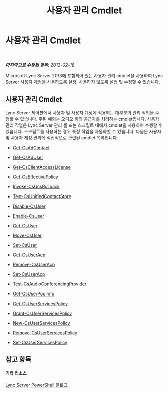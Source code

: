 ﻿---
title: 사용자 관리 Cmdlet
TOCTitle: 사용자 관리 Cmdlet
ms:assetid: 85312f3f-28e8-421c-b94c-e6ead1f5f755
ms:mtpsurl: https://technet.microsoft.com/ko-kr/library/Gg398677(v=OCS.15)
ms:contentKeyID: 49304261
ms.date: 08/24/2015
mtps_version: v=OCS.15
ms.translationtype: HT
---

# 사용자 관리 Cmdlet

 

_**마지막으로 수정된 항목:** 2013-02-18_

Microsoft Lync Server 2013에 포함되어 있는 사용자 관리 cmdlet을 사용하여 Lync Server 사용자 계정을 사용하도록 설정, 사용하지 않도록 설정 및 수정할 수 있습니다.

## 사용자 관리 Cmdlet

Lync Server 제어판에서 사용자 및 사용자 계정에 적용되는 대부분의 관리 작업을 수행할 수 있습니다. 주된 예외는 오디오 회의 공급자를 처리하는 cmdlet입니다. 사용자 관리 작업은 Lync Server 관리 셸 또는 스크립트 내에서 cmdlet을 사용하여 수행할 수 있습니다. 스크립트를 사용하는 경우 특정 작업을 자동화할 수 있습니다. 다음은 사용자 및 사용자 계정 관리에 직접적으로 관련된 cmdlet 목록입니다.

  -   
    [Get-CsAdContact](get-csadcontact.md)

  -   
    [Get-CsAdUser](get-csaduser.md)

  - [Get-CsClientAccessLicense](get-csclientaccesslicense.md)

  - [Get-CsEffectivePolicy](get-cseffectivepolicy.md)

  - [Invoke-CsUcsRollback](invoke-csucsrollback.md)

  - [Test-CsUnifiedContactStore](https://docs.microsoft.com/en-us/powershell/module/skype/Test-CsUnifiedContactStore)

  -   
    [Disable-CsUser](disable-csuser.md)

  -   
    [Enable-CsUser](enable-csuser.md)

  -   
    [Get-CsUser](https://docs.microsoft.com/en-us/powershell/module/skype/Get-CsUser)

  -   
    [Move-CsUser](move-csuser.md)

  -   
    [Set-CsUser](set-csuser.md)

  -   
    [Get-CsUserAcp](get-csuseracp.md)

  -   
    [Remove-CsUserAcp](remove-csuseracp.md)

  -   
    [Set-CsUserAcp](https://docs.microsoft.com/en-us/powershell/module/skype/Set-CsUserAcp)

  -   
    [Test-CsAudioConferencingProvider](test-csaudioconferencingprovider.md)

  -   
    [Get-CsUserPoolInfo](get-csuserpoolinfo.md)

  - [Get-CsUserServicesPolicy](get-csuserservicespolicy.md)

  - [Grant-CsUserServicesPolicy](grant-csuserservicespolicy.md)

  - [New-CsUserServicesPolicy](new-csuserservicespolicy.md)

  - [Remove-CsUserServicesPolicy](remove-csuserservicespolicy.md)

  - [Set-CsUserServicesPolicy](set-csuserservicespolicy.md)

## 참고 항목

#### 기타 리소스

[Lync Server PowerShell 블로그](http://go.microsoft.com/fwlink/?linkid=203150%26clcid=0x412)


